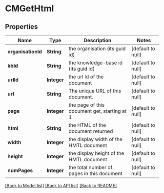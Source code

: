 # CMGetHtml
## Properties

| Name | Type | Description | Notes |
|------------ | ------------- | ------------- | -------------|
| **organisationId** | **String** | the organisation (its guid id) | [default to null] |
| **kbId** | **String** | the knowledge-base id (its guid id) | [default to null] |
| **urlId** | **Integer** | the url Id of the document | [default to null] |
| **url** | **String** | The unique URL of this document. | [default to null] |
| **page** | **Integer** | the page of this document get, starting at 1 | [default to null] |
| **html** | **String** | the HTML of the document returned | [default to null] |
| **width** | **Integer** | the display width of the HMTL document | [default to null] |
| **height** | **Integer** | the display height of the HMTL document | [default to null] |
| **numPages** | **Integer** | the total number of pages in this document | [default to null] |

[[Back to Model list]](../README.md#documentation-for-models) [[Back to API list]](../README.md#documentation-for-api-endpoints) [[Back to README]](../README.md)

